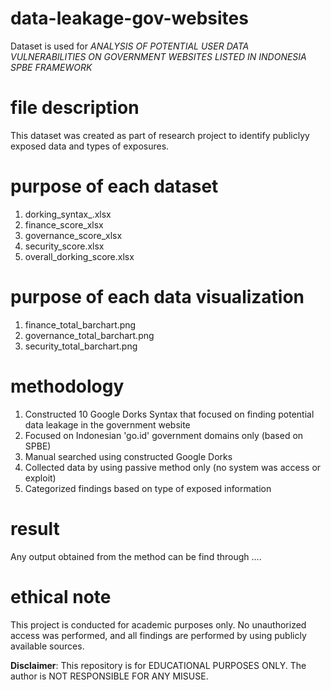 # data-leakage-gov-websites
Dataset is used for *ANALYSIS OF POTENTIAL USER DATA VULNERABILITIES ON GOVERNMENT WEBSITES LISTED IN INDONESIA SPBE FRAMEWORK*

# file description
This dataset was created as part of research project to identify publiclyy exposed data and types of exposures.

# purpose of each dataset
1. dorking_syntax_.xlsx
2. finance_score_xlsx
3. governance_score_xlsx
4. security_score.xlsx
5. overall_dorking_score.xlsx

# purpose of each data visualization
1. finance_total_barchart.png
2. governance_total_barchart.png
3. security_total_barchart.png

# methodology
1. Constructed 10 Google Dorks Syntax that focused on finding potential data leakage in the government website
2. Focused on Indonesian 'go.id' government domains only (based on SPBE)
3. Manual searched using constructed Google Dorks
4. Collected data by using passive method only (no system was access or exploit)
5. Categorized findings based on type of exposed information

# result
Any output obtained from the method can be find through ....

# ethical note
This project is conducted for academic purposes only. No unauthorized access was performed, and all findings are performed by using publicly available sources.

**Disclaimer**: This repository is for EDUCATIONAL PURPOSES ONLY. The author is NOT RESPONSIBLE FOR ANY MISUSE.
